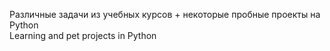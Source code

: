 Различные задачи из учебных курсов + некоторые пробные проекты на Python
<br>
Learning and pet projects in Python
